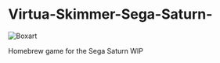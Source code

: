# Virtua-Skimmer-Sega-Saturn-

![Boxart](http://i.magaimg.net/img/34v2.png "Box")

Homebrew game for the Sega Saturn WIP
